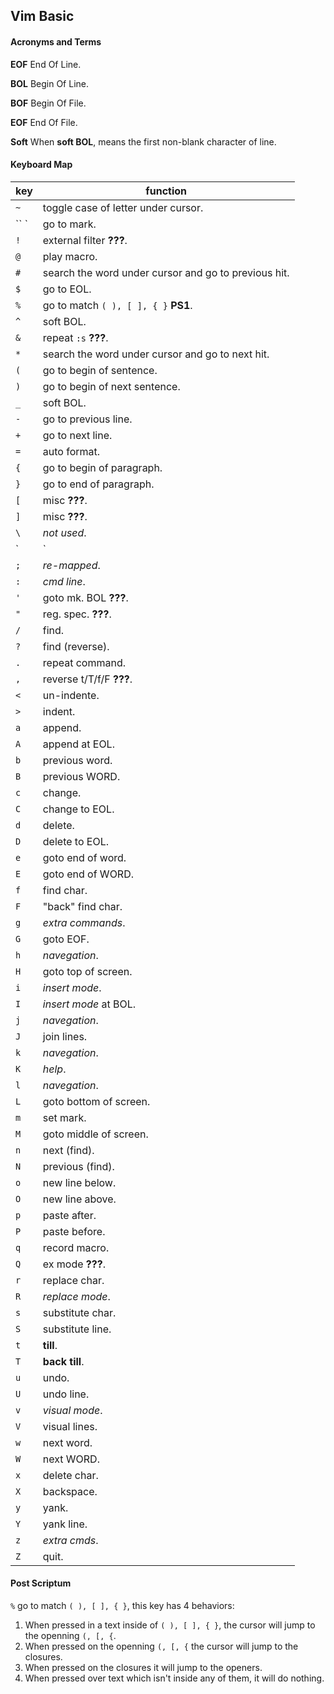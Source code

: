Vim Basic
---------

#### Acronyms and Terms

**EOF** End Of Line.

**BOL** Begin Of Line.

**BOF** Begin Of File.

**EOF** End Of File.

**Soft** When **soft BOL**, means the first non-blank character of line.

#### Keyboard Map

| key                                                      | function                            |
| -------------------------------------------------------- | ----------------------------------- |
| `~`                                                      | toggle case of letter under cursor.
| `` `                                                     | go to mark.
| `!` | external filter **???**.|
| `@` | play macro.|
| `#` | search the word under cursor and go to previous hit.|
| `$` | go to EOL.|
| `%` | go to match `( ), [ ], { }` **PS1**.|
| `^` | soft BOL.|
| `&` | repeat `:s` **???**.|
| `*` | search the word under cursor and go to next hit.|
| `(` | go to begin of sentence.|
| `)` | go to begin of next sentence.|
| `_` | soft BOL.|
| `-` | go to previous line.|
| `+` | go to next line.|
| `=` | auto format.|
| `{` | go to begin of paragraph.|
| `}` | go to end of paragraph.|
| `[` | misc **???**.|
| `]` | misc **???**.|
| `\` | *not used*.|
| `|` | BOL.|
| `;` | *re-mapped*.|
| `:` | *cmd line*.|
| `'` | goto mk. BOL **???**.|
| `"` | reg. spec. **???**.|
| `/` | find.|
| `?` | find (reverse).|
| `.` | repeat command.|
| `,` | reverse t/T/f/F **???**.|
| `<` | un-indente.|
| `>` | indent.|
| `a` | append.|
| `A` | append at EOL.|
| `b` | previous word.|
| `B` | previous WORD.|
| `c` | change.|
| `C` | change to EOL.|
| `d` | delete.|
| `D` | delete to EOL.|
| `e` | goto end of word.|
| `E` | goto end of WORD.|
| `f` | find char.|
| `F` | "back" find char.|
| `g` | *extra commands*.|
| `G` | goto EOF.|
| `h` | *navegation*.|
| `H` | goto top of screen.|
| `i` | *insert mode*.|
| `I` | *insert mode* at BOL.|
| `j` | *navegation*.|
| `J` | join lines.|
| `k` | *navegation*.|
| `K` | *help*.|
| `l` | *navegation*.|
| `L` | goto bottom of screen.|
| `m` | set mark.|
| `M` | goto middle of screen.|
| `n` | next (find).|
| `N` | previous (find).|
| `o` | new line below.|
| `O` | new line above.|
| `p` | paste after.|
| `P` | paste before.|
| `q` | record macro.|
| `Q` | ex mode **???**.|
| `r` | replace char.|
| `R` | *replace mode*.|
| `s` | substitute char.|
| `S` | substitute line.|
| `t` | **till**.|
| `T` | **back till**.|
| `u` | undo.|
| `U` | undo line.|
| `v` | *visual mode*.|
| `V` | visual lines.|
| `w` | next word.|
| `W` | next WORD.|
| `x` | delete char.|
| `X` | backspace.|
| `y` | yank.|
| `Y` | yank line.|
| `z` | *extra cmds*.|
| `Z` | quit.|

#### Post Scriptum

`%` go to match `( ), [ ], { }`, this key has 4 behaviors:

1. When pressed in a text inside of `( ), [ ], { }`, the cursor will jump to the
openning `(, [, {`.
2. When pressed on the openning `(, [, {` the cursor will jump to the closures.
3. When pressed on the closures it will jump to the openers.
4. When pressed over text which isn't inside any of them, it will do nothing.
